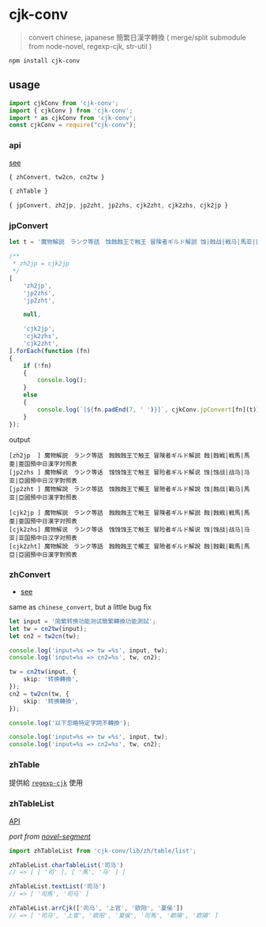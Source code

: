 # cjk-conv

> convert chinese, japanese 簡繁日漢字轉換 ( merge/split submodule from node-novel, regexp-cjk, str-util )

`npm install cjk-conv`

## usage

```ts
import cjkConv from 'cjk-conv';
import { cjkConv } from 'cjk-conv';
import * as cjkConv from 'cjk-conv';
const cjkConv = require("cjk-conv");
```

### api

[see](lib/index.d.ts)

```ts
{ zhConvert, tw2cn, cn2tw }

{ zhTable }

{ jpConvert, zh2jp, jp2zht, jp2zhs, cjk2zht, cjk2zhs, cjk2jp }
```

### jpConvert

```ts
let t = '魔物解説　ランク等話　蚀蝕蝕王で触王 冒険者ギルド解説 蚀|蝕战|戦马|馬亚|亞國預中日漢字對照表';

/**
 * zh2jp = cjk2jp
 */
[
	'zh2jp',
	'jp2zhs',
	'jp2zht',

	null,

	'cjk2jp',
	'cjk2zhs',
	'cjk2zht',
].forEach(function (fn)
{
	if (!fn)
	{
		console.log();
	}
	else
	{
		console.log(`[${fn.padEnd(7, ' ')}]`, cjkConv.jpConvert[fn](t));
	}
});
```

output
```
[zh2jp  ] 魔物解説　ランク等話　蝕蝕蝕王で触王 冒険者ギルド解説 蝕|蝕戦|戦馬|馬亜|亜国預中日漢字対照表
[jp2zhs ] 魔物解说　ランク等话　蚀蚀蚀王で触王 冒险者ギルド解说 蚀|蚀战|战马|马亚|亞國預中日汉字對照表
[jp2zht ] 魔物解說　ランク等話　蚀蝕蝕王で觸王 冒險者ギルド解說 蚀|蝕战|戰马|馬亚|亞國預中日漢字對照表

[cjk2jp ] 魔物解説　ランク等話　蝕蝕蝕王で触王 冒険者ギルド解説 蝕|蝕戦|戦馬|馬亜|亜国預中日漢字対照表
[cjk2zhs] 魔物解说　ランク等话　蚀蚀蚀王で触王 冒险者ギルド解说 蚀|蚀战|战马|马亚|亚国預中日汉字对照表
[cjk2zht] 魔物解說　ランク等話　蝕蝕蝕王で觸王 冒險者ギルド解說 蝕|蝕戰|戰馬|馬亞|亞國預中日漢字對照表
```

### zhConvert

* [see](lib/zh/convert/index.d.ts)

same as `chinese_convert`, but a little bug fix

```ts
let input = '简繁转换功能测试簡繁轉換功能測試';
let tw = cn2tw(input);
let cn2 = tw2cn(tw);

console.log('input=%s => tw =%s', input, tw);
console.log('input=%s => cn2=%s', tw, cn2);

tw = cn2tw(input, {
	skip: '转换轉換',
});
cn2 = tw2cn(tw, {
	skip: '转换轉換',
});

console.log('以下忽略特定字詞不轉換');

console.log('input=%s => tw =%s', input, tw);
console.log('input=%s => cn2=%s', tw, cn2);

```

### zhTable

提供給 [`regexp-cjk`](https://www.npmjs.com/package/regexp-cjk) 使用

### zhTableList

[API](lib/zh/table/list.d.ts)

*port from [novel-segment](https://github.com/bluelovers/node-segment/blob/master/lib/util/cjk.ts)*

```ts
import zhTableList from 'cjk-conv/lib/zh/table/list';
```

```ts
zhTableList.charTableList('司马')
// => [ [ '司' ], [ '馬', '马' ] ]

zhTableList.textList('司马')
// => [ '司馬', '司马' ]

zhTableList.arrCjk(['司马', '上官', '欧阳', '夏侯'])
// => [ '司马', '上官', '欧阳', '夏侯', '司馬', '歐陽', '欧陽' ]
```
